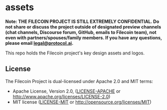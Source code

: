 # assets

**Note: THE FILECOIN PROJECT IS STILL EXTREMELY CONFIDENTIAL. Do not share or discuss the project outside of designated preview channels (chat channels, Discourse forum, GitHub, emails to Filecoin team), not even with partners/spouses/family members. If you have any questions, please email [legal@protocol.ai](mailto:legal@protocol.ai).**

This repo holds the Filecoin project's key design assets and logos.

## License

The Filecoin Project is dual-licensed under Apache 2.0 and MIT terms:

- Apache License, Version 2.0, ([LICENSE-APACHE](https://github.com/filecoin-project/assets/blob/cleanup/LICENSE-APACHE) or http://www.apache.org/licenses/LICENSE-2.0)
- MIT license ([LICENSE-MIT](https://github.com/filecoin-project/assets/blob/cleanup/LICENSE-MIT) or http://opensource.org/licenses/MIT)
